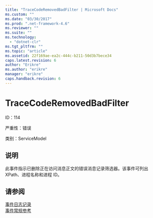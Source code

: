 ```yaml
---
title: "TraceCodeRemovedBadFilter | Microsoft Docs"
ms.custom: ""
ms.date: "03/30/2017"
ms.prod: ".net-framework-4.6"
ms.reviewer: ""
ms.suite: ""
ms.technology: 
  - "dotnet-clr"
ms.tgt_pltfrm: ""
ms.topic: "article"
ms.assetid: 22f169ae-ea2c-444c-b211-50d3b7bece34
caps.latest.revision: 6
author: "Erikre"
ms.author: "erikre"
manager: "erikre"
caps.handback.revision: 6
---
```

# TraceCodeRemovedBadFilter
ID：114  
  
 严重性：错误  
  
 类别：ServiceModel  
  
## 说明  
 此事件指示已删除正在访问消息正文的错误消息记录筛选器。该事件可列出 XPath、进程名称和进程 ID。  
  
## 请参阅  
 [事件日志记录](../../../../../docs/framework/wcf/diagnostics/event-logging/index.md)   
 [事件常规参考](../../../../../docs/framework/wcf/diagnostics/event-logging/events-general-reference.md)